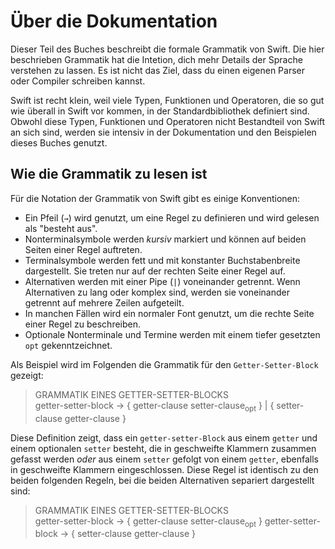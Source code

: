 # Über die Dokumentation

Dieser Teil des Buches beschreibt die formale Grammatik von Swift. Die hier beschrieben Grammatik hat die Intetion, dich mehr Details der Sprache verstehen zu lassen. Es ist nicht das Ziel, dass du einen eigenen Parser oder Compiler schreiben kannst.  

Swift ist recht klein, weil viele Typen, Funktionen und Operatoren, die so gut wie überall in Swift vor kommen, in der Standardbibliothek definiert sind. Obwohl diese Typen, Funktionen und Operatoren nicht Bestandteil von Swift an sich sind, werden sie intensiv in der Dokumentation und den Beispielen dieses Buches genutzt.  

## Wie die Grammatik zu lesen ist

Für die Notation der Grammatik von Swift gibt es einige Konventionen:
- Ein Pfeil (```→```) wird genutzt, um eine Regel zu definieren und wird gelesen als "besteht aus".
- Nonterminalsymbole werden *kursiv* markiert und können auf beiden Seiten einer Regel auftreten.
- Terminalsymbole werden fett und mit konstanter Buchstabenbreite dargestellt. Sie treten nur auf der rechten Seite einer Regel auf.
- Alternativen werden mit einer Pipe (```|```) voneinander getrennt. Wenn Alternativen zu lang oder komplex sind, werden sie voneinander getrennt auf mehrere Zeilen aufgeteilt.
- In manchen Fällen wird ein normaler Font genutzt, um die rechte Seite einer Regel zu beschreiben.
- Optionale Nonterminale und Termine werden mit einem tiefer gesetzten ```opt``` gekenntzeichnet.

Als Beispiel wird im Folgenden die Grammatik für den ```Getter-Setter-Block``` gezeigt:

> GRAMMATIK EINES GETTER-SETTER-BLOCKS  
> getter-setter-block → { getter-clause setter-clause<sub>opt</sub> } | { setter-clause getter-clause }

Diese Definition zeigt, dass ein ```getter-setter-Block``` aus einem ```getter``` und einem optionalen ```setter``` besteht, die in geschweifte Klammern zusammen gefasst werden *oder* aus einem ```setter``` gefolgt von einem ```getter```, ebenfalls in geschweifte Klammern eingeschlossen. Diese Regel ist identisch zu den beiden folgenden Regeln, bei die beiden Alternativen separiert dargestellt sind:  

> GRAMMATIK EINES GETTER-SETTER-BLOCKS  
> getter-setter-block → { getter-clause setter-clause<sub>opt</sub> }
> getter-setter-block → { setter-clause getter-clause }
